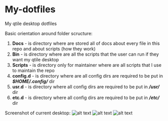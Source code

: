 # My-dotfiles
My qtile desktop dotfiles

Basic orientation around folder scructure: 
1. **Docs** - is directory where are stored all of docs about every file in this repo and about scripts (how they work)
2. **Bin** - is directory where are all the scripts that the user can run if they want my qtile desktop
3. **Scripts** - is directory only for maintainer where are all scripts that I use to maintain the repo 
4. **config.d** - is directory where are all config dirs are required to be put in ***$HOME/.config/*** dir 
5. **usr.d** - is directory where all config dirs are required to be put in ***/usr/*** dir
6. **etc.d** - is directory where all config dirs are required to be put in ***/etc/*** dir

Screenshot of current desktop:
![alt text](https://github.com/coevoe/My-dotfiles/blob/main/Screenshots/Screenshot.png)
![alt text](https://github.com/coevoe/My-dotfiles/blob/main/Screenshots/Screenshot1.png)
![alt text](https://github.com/coevoe/My-dotfiles/blob/main/Screenshots/Screenshot2.png)

